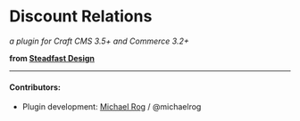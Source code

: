# Discount Relations

_a plugin for Craft CMS 3.5+ and Commerce 3.2+_

**from [Steadfast Design](https://steadfast.design)**


* * *


#### Contributors:

- Plugin development: [Michael Rog](https://michaelrog.com) / @michaelrog
